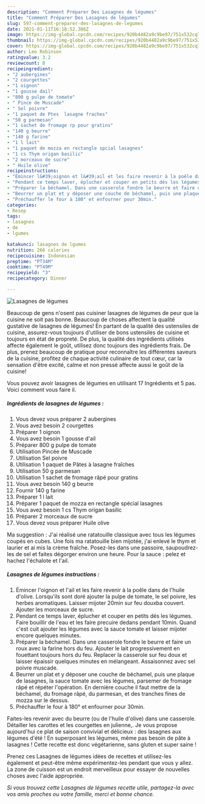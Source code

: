 ```yaml
---
description: "Comment Préparer Des Lasagnes de légumes"
title: "Comment Préparer Des Lasagnes de légumes"
slug: 597-comment-preparer-des-lasagnes-de-legumes
date: 2021-01-11T16:18:52.306Z
image: https://img-global.cpcdn.com/recipes/920b4482a9c9be97/751x532cq70/lasagnes-de-legumes-photo-principale-de-la-recette.jpg
thumbnail: https://img-global.cpcdn.com/recipes/920b4482a9c9be97/751x532cq70/lasagnes-de-legumes-photo-principale-de-la-recette.jpg
cover: https://img-global.cpcdn.com/recipes/920b4482a9c9be97/751x532cq70/lasagnes-de-legumes-photo-principale-de-la-recette.jpg
author: Leo Robinson
ratingvalue: 3.2
reviewcount: 8
recipeingredient:
- "2 aubergines"
- "2 courgettes"
- "1 oignon"
- "1 gousse dail"
- "800 g pulpe de tomate"
- " Pince de Muscade"
- " Sel poivre"
- "1 paquet de Ptes  lasagne fraches"
- "50 g parmesan"
- "1 sachet de fromage rp pour gratins"
- "140 g beurre"
- "140 g farine"
- "1 l lait"
- "1 paquet de mozza en rectangle spcial lasagnes"
- "1 cs Thym origan basilic"
- "2 morceaux de sucre"
- " Huile olive"
recipeinstructions:
- "Émincer l&#39;oignon et l&#39;ail et les faire revenir à la poêle dans de l&#39;huile d&#39;olive. Lorsqu&#39;ils sont doré ajouter la pulpe de tomate, le sel poivre, les herbes aromatiques. Laisser mijoter 20min sur feu douxba couvert. Ajouter les morceaux de sucre."
- "Pendant ce temps laver, éplucher et couper en petits dés les légumes. Faire bouillir de l&#39;eau et les faire precuire dedans pendant 10min. Quand c&#39;est cuit ajouter les légumes avec la sauce tomate et laisser mijoter encore quelques minutes."
- "Préparer la béchamel. Dans une casserole fondre le beurre et faire un roux avec la farine hors du feu. Ajouter le lait progressivement en fouettant toujours hors du feu. Replacer la casserole sur feu doux et laisser épaissir quelques minutes en mélangeant. Assaisonnez avec sel poivre muscade."
- "Beurrer un plat et y déposer une couche de béchamel, puis une plaque de lasagnes, la sauce tomate avec les légumes, parsemer de fromage râpé et répéter l&#39;opération. En dernière couche il faut mettre de la béchamel, du fromage râpé, du parmesan, et des tranches fines de mozza sur le dessus."
- "Préchauffer le four à 180° et enfourner pour 30min."
categories:
- Resep
tags:
- lasagnes
- de
- lgumes

katakunci: lasagnes de lgumes 
nutrition: 266 calories
recipecuisine: Indonesian
preptime: "PT34M"
cooktime: "PT49M"
recipeyield: "3"
recipecategory: Dinner

---
```



![Lasagnes de légumes](https://img-global.cpcdn.com/recipes/920b4482a9c9be97/751x532cq70/lasagnes-de-legumes-photo-principale-de-la-recette.jpg)

Beaucoup de gens n'osent pas cuisiner lasagnes de légumes de peur que la cuisine ne soit pas bonne. Beaucoup de choses affectent la qualité gustative de lasagnes de légumes! En partant de la qualité des ustensiles de cuisine, assurez-vous toujours d'utiliser de bons ustensiles de cuisine et toujours en état de propreté. De plus, la qualité des ingrédients utilisés affecte également le goût, utilisez donc toujours des ingrédients frais. De plus, prenez beaucoup de pratique pour reconnaître les différentes saveurs de la cuisine, profitez de chaque activité culinaire de tout cœur, car la sensation d'être excité, calme et non pressé affecte aussi le goût de la cuisine!

<!--inarticleads1-->

Vous pouvez avoir lasagnes de légumes en utilisant 17 Ingrédients et 5 pas. Voici comment vous faire il.

##### Ingrédients de lasagnes de légumes :

1. Vous devez vous préparer 2 aubergines
1. Vous avez besoin 2 courgettes
1. Préparer 1 oignon
1. Vous avez besoin 1 gousse d&#39;ail
1. Préparer 800 g pulpe de tomate
1. Utilisation  Pincée de Muscade
1. Utilisation  Sel poivre
1. Utilisation 1 paquet de Pâtes à lasagne fraîches
1. Utilisation 50 g parmesan
1. Utilisation 1 sachet de fromage râpé pour gratins
1. Vous avez besoin 140 g beurre
1. Fournir 140 g farine
1. Préparer 1 l lait
1. Préparer 1 paquet de mozza en rectangle spécial lasagnes
1. Vous avez besoin 1 cs Thym origan basilic
1. Préparer 2 morceaux de sucre
1. Vous devez vous préparer  Huile olive


Ma suggestion : J&#39;ai réalisé une ratatouille classique avec tous les légumes coupés en cubes. Une fois ma ratatouille bien mijotée, j&#39;ai enlevé le thym et laurier et ai mis la crème fraîche. Posez-les dans une passoire, saupoudrez-les de sel et faites dégorger environ une heure. Pour la sauce : pelez et hachez l&#39;échalote et l&#39;ail. 

<!--inarticleads2-->

##### Lasagnes de légumes instructions :

1. Émincer l&#39;oignon et l&#39;ail et les faire revenir à la poêle dans de l&#39;huile d&#39;olive. Lorsqu&#39;ils sont doré ajouter la pulpe de tomate, le sel poivre, les herbes aromatiques. Laisser mijoter 20min sur feu douxba couvert. Ajouter les morceaux de sucre.
1. Pendant ce temps laver, éplucher et couper en petits dés les légumes. Faire bouillir de l&#39;eau et les faire precuire dedans pendant 10min. Quand c&#39;est cuit ajouter les légumes avec la sauce tomate et laisser mijoter encore quelques minutes.
1. Préparer la béchamel. Dans une casserole fondre le beurre et faire un roux avec la farine hors du feu. Ajouter le lait progressivement en fouettant toujours hors du feu. Replacer la casserole sur feu doux et laisser épaissir quelques minutes en mélangeant. Assaisonnez avec sel poivre muscade.
1. Beurrer un plat et y déposer une couche de béchamel, puis une plaque de lasagnes, la sauce tomate avec les légumes, parsemer de fromage râpé et répéter l&#39;opération. En dernière couche il faut mettre de la béchamel, du fromage râpé, du parmesan, et des tranches fines de mozza sur le dessus.
1. Préchauffer le four à 180° et enfourner pour 30min.


Faites-les revenir avec du beurre (ou de l&#39;huile d&#39;olive) dans une casserole. Détailler les carottes et les courgettes en julienne,. Je vous propose aujourd&#39;hui ce plat de saison convivial et délicieux : des lasagnes aux légumes d&#39;été ! En superposant les légumes, même pas besoin de pâte à lasagnes ! Cette recette est donc végétarienne, sans gluten et super saine ! 

<!--inarticleads1-->

<p>
Prenez ces Lasagnes de légumes idées de recettes et utilisez-les également et peut-être même expérimentez-les pendant que vous y allez. La zone de cuisson est un endroit merveilleux pour essayer de nouvelles choses avec l'aide appropriée.
</p>

<p>
<i>Si vous trouvez cette Lasagnes de légumes recette utile, partagez-la avec vos amis proches ou votre famille, merci et bonne chance.</i>
</p>
